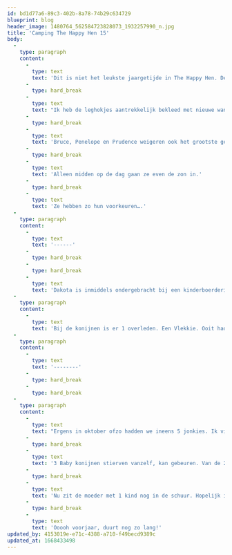 ```yaml
---
id: bd1d77a6-89c3-402b-8a78-74b29c634729
blueprint: blog
header_image: 1480764_562584723828073_1932257990_n.jpg
title: 'Camping The Happy Hen 15'
body:
  -
    type: paragraph
    content:
      -
        type: text
        text: 'Dit is niet het leukste jaargetijde in The Happy Hen. De temperatuur is nog geweldig maar de dagen zijn te kort en langzaam maar zeker wordt alles blubberig en niemand legt eieren. Ik heb nieuwe kippen maar ze zijn al op leeftijd. Penelope en Prudence zijn allebei al in de overgang maar ook Anastacia is gestopt met leggen na de rui-periode.'
      -
        type: hard_break
      -
        type: text
        text: "Ik heb de leghokjes aantrekkelijk bekleed met nieuwe wand- en vloerdecoratie maar het helpt nog niet.\_"
      -
        type: hard_break
      -
        type: text
        text: 'Bruce, Penelope en Prudence weigeren ook het grootste gedeelte van de dag het hok uit te komen, ze blijven dan de hele dag binnen.'
      -
        type: hard_break
      -
        type: text
        text: 'Alleen midden op de dag gaan ze even de zon in.'
      -
        type: hard_break
      -
        type: text
        text: 'Ze hebben zo hun voorkeuren….'
  -
    type: paragraph
    content:
      -
        type: text
        text: '------'
      -
        type: hard_break
      -
        type: hard_break
      -
        type: text
        text: 'Dakota is inmiddels ondergebracht bij een kinderboerderij. Bruce was zo verliefd op haar dat hij onredelijk en vervelend werd tegen zijn omgeving en Dakota diende een officiële klacht in aangaande verkrachting binnen het huwelijk,.'
  -
    type: paragraph
    content:
      -
        type: text
        text: 'Bij de konijnen is er 1 overleden. Een Vlekkie. Ooit hadden we een konijn dat Vlekkie heette en later kregen we exact zo''n zelfde konijn dat ik wegens gebrek aan inspiratie Lichte Vlekkie noemde omdat ze een tintje lichter was. Maar 1 Vlekkie stierf en ik vergat of het Lichte of Donkere Vlekkie was. Nu is dus de ander ook dood.'
  -
    type: paragraph
    content:
      -
        type: text
        text: '--------'
      -
        type: hard_break
      -
        type: hard_break
  -
    type: paragraph
    content:
      -
        type: text
        text: "Ergens in oktober ofzo hadden we ineens 5 jonkies. Ik viste ze uit het weiland met de vermoedelijke moeder (die ik net nieuw had) en zette de vermoedelijke vader apart. Na 2\_weken nadenken bedacht ik dat ik de moeder zwanger mee moest hebben gekregen en dat kon kloppen als ze de dag vóór haar verhuizing naar Elim was gedekt. Het bleek te kloppen en 'vader' mocht weer vrij (ik heb alleen meisjeskonijnen, echt)"
      -
        type: hard_break
      -
        type: text
        text: '3 Baby konijnen stierven vanzelf, kan gebeuren. Van de 2 overgebleven pubers was er eentje ineens verlamd aan de achterpootjes. Hij sleepte zich door het hok (halve schuur) maar was blij en at en dronk. Toch kon ik het na een tijdje niet meer aanzien en ik heb hem laten euthaniseren door de dierenarts. '
      -
        type: hard_break
      -
        type: text
        text: 'Nu zit de moeder met 1 kind nog in de schuur. Hopelijk is het kind een meisje dan mag ze in het voorjaar in de tuin.'
      -
        type: hard_break
      -
        type: text
        text: 'Ooooh voorjaar, duurt nog zo lang!'
updated_by: 4153019e-e71c-4388-a710-f49becd9389c
updated_at: 1668433498
---
```

